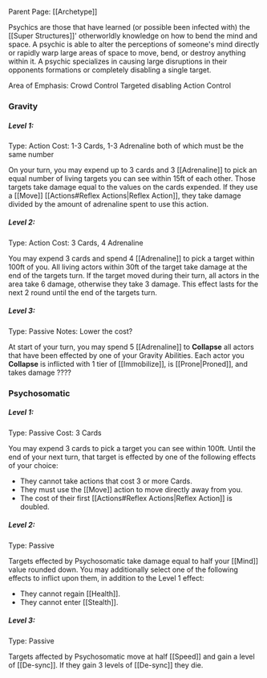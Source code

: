 Parent Page: [[Archetype]]

Psychics are those that have learned (or possible been infected with) the [[Super Structures]]' otherworldly knowledge on how to bend the mind and space. A psychic is able to alter the perceptions of someone's mind directly or rapidly warp large areas of space to move, bend, or destroy anything within it. A psychic specializes in causing large disruptions in their opponents formations or completely disabling a single target.

Area of Emphasis:
Crowd Control
Targeted disabling
Action Control


### Gravity
##### Level 1:
Type: Action
Cost: 1-3 Cards, 1-3 Adrenaline both of which must be the same number

On your turn, you may expend up to 3 cards and 3 [[Adrenaline]] to pick an equal number of living targets you can see within 15ft of each other. Those targets take damage equal to the values on the cards expended. If they use a [[Move]] [[Actions#Reflex Actions|Reflex Action]], they take damage divided by the amount of adrenaline spent to use this action.

##### Level 2:
Type: Action
Cost: 3 Cards, 4 Adrenaline

 You may expend 3 cards and spend 4 [[Adrenaline]] to pick a target within 100ft of you. All living actors within 30ft of the target take damage at the end of the targets turn. If the target moved during their turn, all actors in the area take 6 damage, otherwise they take 3 damage. This effect lasts for the next 2 round until the end of the targets turn.

##### Level 3:
Type: Passive
Notes: Lower the cost?

At start of your turn, you may spend 5 [[Adrenaline]] to **Collapse** all actors that have been effected by one of your Gravity Abilities. Each actor you **Collapse** is inflicted with 1 tier of [[Immobilize]], is [[Prone|Proned]], and takes damage  ????

### Psychosomatic
##### Level 1:
Type: Passive
Cost: 3 Cards

You may expend 3 cards to pick a target you can see within 100ft. Until the end of your next turn, that target is effected by one of the following effects of your choice:
- They cannot take actions that cost 3 or more Cards.
- They must use the [[Move]] action to move directly away from you.
- The cost of their first [[Actions#Reflex Actions|Reflex Action]] is doubled.

##### Level 2:
Type: Passive

Targets effected by Psychosomatic take damage equal to half your [[Mind]] value rounded down. You may additionally select one of the following effects to inflict upon them, in addition to the Level 1 effect:
- They cannot regain [[Health]].
- They cannot enter [[Stealth]].

##### Level 3:
Type: Passive

Targets affected by Psychosomatic move at half [[Speed]] and gain a level of [[De-sync]]. If they gain 3 levels of [[De-sync]] they die.